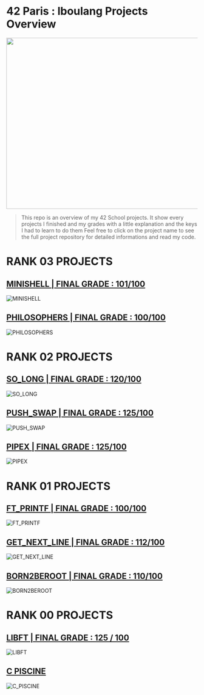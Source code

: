 # 42 Paris : lboulang Projects Overview
<img src="/imgs/assets42/42_Paris_Banner.jpg" width="1000" height="450">

>This repo is an overview of my 42 School projects. It show every projects I finished and my grades with a little explanation and the keys I had to learn to do them Feel free to click on the project name to see the full project repository for detailed informations and read my code.

# RANK 03 PROJECTS

## [**MINISHELL | FINAL GRADE : 101/100**](https://github.com/lboulang42/42-minishell)
![MINISHELL](/imgs/assets42/minishell.png)

## [**PHILOSOPHERS | FINAL GRADE : 100/100**](https://github.com/lboulang42/42-philosophers)
![PHILOSOPHERS](/imgs/assets42/philosophers_variant.png)



# RANK 02 PROJECTS

## [**SO_LONG | FINAL GRADE : 120/100**](https://github.com/lboulang42/42-so_long.git)
![SO_LONG](/imgs/assets42/so_long.png)

## [**PUSH_SWAP | FINAL GRADE : 125/100**](https://github.com/lboulang42/42-push_swap)
![PUSH_SWAP](/imgs/assets42/push_swap_variant.png)

## [**PIPEX | FINAL GRADE : 125/100**](https://github.com/lboulang42/42-pipex)
![PIPEX](/imgs/assets42/pipex_variant.png)



# RANK 01 PROJECTS

## [**FT_PRINTF | FINAL GRADE : 100/100**](https://github.com/lboulang42/42-ft_printf)
![FT_PRINTF](/imgs/assets42/ftprintf_variant.png)

## [**GET_NEXT_LINE | FINAL GRADE : 112/100**](https://github.com/lboulang42/42-get_next_line)
![GET_NEXT_LINE](/imgs/assets42/getnextline_variant.png)

## [**BORN2BEROOT | FINAL GRADE : 110/100**](https://github.com/lboulang42/norepo)
![BORN2BEROOT](/imgs/assets42/born2beroot_variant.png)


# RANK 00 PROJECTS

## [**LIBFT | FINAL GRADE : 125 / 100**](https://github.com/lboulang42/42-libft)
![LIBFT](/imgs/assets42/libft.png)

## [**C PISCINE**](https://github.com/lboulang42/42-Piscine-C)
![C_PISCINE](/imgs/assets42/c_piscine.png)


